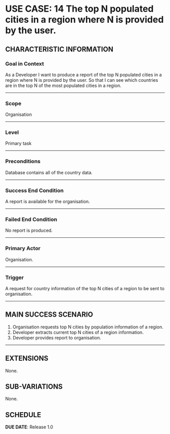 # USE CASE: 14 The top N populated cities in a region where N is provided by the user.

## CHARACTERISTIC INFORMATION

### Goal in Context

As a Developer I want to produce a report of the top N populated cities in a region where N is provided by the user.
So that I can see which countries are in the top N of the most populated cities in a region.

---

### Scope </h3> Organisation

---

### Level </h3> Primary task

---

### Preconditions </h3> Database contains all of the country data.

---

### Success End Condition </h3> A report is available for the organisation.

---

### Failed End Condition </h3> No report is produced.

---

### Primary Actor </h3> Organisation.

---

### Trigger </h3> A request for country information of the top N cities of a region to be sent to organisation.

---

## MAIN SUCCESS SCENARIO

1. Organisation requests top N cities by population information of a region.
2. Developer extracts current top N cities of a region information.
3. Developer provides report to organisation.

---

## EXTENSIONS

None.

## SUB-VARIATIONS

None.

## SCHEDULE

**DUE DATE**: Release 1.0
